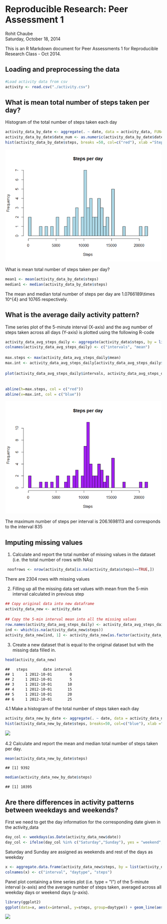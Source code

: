 # Reproducible Research: Peer Assessment 1
Rohit Chaube  
Saturday, October 18, 2014  

This is an R Markdown document for Peer Assessments 1 for Reproducible Research Class - Oct 2014.


## Loading and preprocessing the data



```r
#Load activity data from csv
activity <- read.csv("./activity.csv")
```

## What is mean total number of steps taken per day?

Histogram of the total number of steps taken each day

```r
activity_data_by_date <- aggregate(. ~ date, data = activity_data, FUN=sum)
activity_data_by_date$date_num <- as.numeric(activity_data_by_date$date)
hist(activity_data_by_date$steps, breaks =50, col=c("red"), xlab ="Steps", ylab = "Frequency", main="Histogram for Total number of steps taken per day")
```

![](./PA1_template_files/figure-html/unnamed-chunk-2-1.png) 

What is mean total number of steps taken per day?

```r
mean1 <- mean(activity_data_by_date$steps)
median1 <- median(activity_data_by_date$steps)
```

The mean and median total number of steps per day are 1.0766189\times 10^{4} and 10765 respectively.



## What is the average daily activity pattern?

Time series plot of the 5-minute interval (X-axis) and the avg number of steps taken across all days (Y-axis) is plotted using the following R-code 


```r
activity_data_avg_steps_daily <- aggregate(activity_data$steps, by = list(activity_data$interval), FUN=mean, na.rm = T)
colnames(activity_data_avg_steps_daily) <- c("intervals", "mean")

max.steps <- max(activity_data_avg_steps_daily$mean)
max.int <- activity_data_avg_steps_daily[activity_data_avg_steps_daily$mean==max(max.steps),1]

plot(activity_data_avg_steps_daily$intervals, activity_data_avg_steps_daily$mean, xlab = "Time interval of 5 min", ylab = "Avg number of steps 5 min interval", type = "l", main = "Avg daily activity pattern")


abline(h=max.steps, col = c("red"))
abline(v=max.int, col = c("blue"))
```

![](./PA1_template_files/figure-html/unnamed-chunk-4-1.png) 

The maximum number of steps per interval is 206.1698113 and corresponds to the interval 835 



## Imputing missing values

1. Calculate and report the total number of missing values in the dataset (i.e. the total number of rows with NAs)


```r
 noofrows <- nrow(activity_data[is.na(activity_data$steps)==TRUE,])
```

There are 2304 rows with missing values

2. Filling up all the missing data set values with mean from the 5-min interval calculated in previous step


```r
## Copy original data into new dataframe
activity_data_new <- activity_data

## Copy the 5-min interval mean into all the missing values 
row.names(activity_data_avg_steps_daily) <- activity_data_avg_steps_daily$intervals
ind <- which(is.na(activity_data_new$steps))
activity_data_new[ind, 1] <- activity_data_new[as.factor(activity_data_new[ind,3]),2]
```

3. Create a new dataset that is equal to the original dataset but with the missing data filled in.

```r
head(activity_data_new)
```

```
##   steps       date interval
## 1     1 2012-10-01        0
## 2     1 2012-10-01        5
## 3     1 2012-10-01       10
## 4     1 2012-10-01       15
## 5     1 2012-10-01       20
## 6     1 2012-10-01       25
```

4.1 Make a histogram of the total number of steps taken each day


```r
activity_data_new_by_date <- aggregate(. ~ date, data = activity_data_new, FUN=sum)
hist(activity_data_new_by_date$steps, breaks=50, col=c("blue"), xlab ="Steps", ylab = "Frequency", main="Histogram for Total number of steps taken per day (new data)")
```

![](./PA1_template_files/figure-html/unnamed-chunk-8-1.png) 


4.2 Calculate and report the mean and median total number of steps taken per day.

```r
mean(activity_data_new_by_date$steps)
```

```
## [1] 9392
```

```r
median(activity_data_new_by_date$steps)
```

```
## [1] 10395
```

## Are there differences in activity patterns between weekdays and weekends?

First we need to get the day information for the corresponding date given in the activity_data


```r
day_col <- weekdays(as.Date(activity_data_new$date))
day_col <- ifelse(day_col %in% c("Saturday","Sunday"), yes = "weekend", "weekday")
```

Saturday and Sunday are assigned as weekends and rest of the days as weekday
 

```r
x <- aggregate.data.frame(activity_data_new$steps, by = list(activity_data_new$interval, day_col), FUN = mean, na.rm = T)
colnames(x) <- c("interval", "daytype", "steps")
```

Panel plot containing a time series plot (i.e. type = "l") of the 5-minute interval (x-axis) and the average number of steps taken, averaged across all weekday days or weekend days (y-axis).


```r
library(ggplot2)
ggplot(data=x, aes(x=interval, y=steps, group=daytype)) + geom_line(aes(color=daytype)) + facet_wrap(~ daytype, nrow=2)
```

![](./PA1_template_files/figure-html/unnamed-chunk-12-1.png) 


